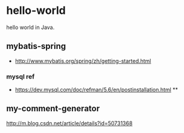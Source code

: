 # hello-world
hello world in Java.

## mybatis-spring
- http://www.mybatis.org/spring/zh/getting-started.html

### mysql ref
- https://dev.mysql.com/doc/refman/5.6/en/postinstallation.html **

## my-comment-generator

http://m.blog.csdn.net/article/details?id=50731368